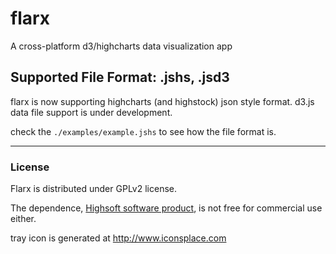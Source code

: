 # flarx
A cross-platform d3/highcharts data visualization app

## Supported File Format: .jshs, .jsd3
flarx is now supporting highcharts (and highstock) json style format.
d3.js data file support is under development.

check the `./examples/example.jshs` to see how the file format is.


------------

### License
Flarx is distributed under GPLv2 license.

The dependence, [Highsoft software product](http://shop.highsoft.com/highstock.html), is not free for commercial use either.

tray icon is generated at http://www.iconsplace.com

